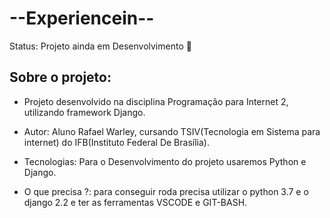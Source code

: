 
<h1>--Experiencein--</h1>

Status: Projeto ainda em Desenvolvimento 🚧

## Sobre o projeto: 
- Projeto desenvolvido na disciplina Programação para Internet 2, utilizando framework Django.

+ Autor: Aluno Rafael Warley, cursando TSIV(Tecnologia em Sistema para internet) do IFB(Instituto Federal De Brasília).

- Tecnologias: Para o Desenvolvimento do projeto usaremos Python e Django.

- O que precisa ?: para conseguir roda precisa utilizar o python 3.7 e o django 2.2 e ter as ferramentas VSCODE e GIT-BASH.
